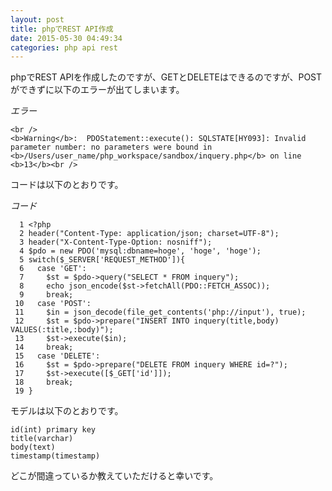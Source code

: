 ```yaml
---
layout: post
title: phpでREST API作成
date: 2015-05-30 04:49:34
categories: php api rest
---
```

<p>phpでREST APIを作成したのですが、GETとDELETEはできるのですが、POSTができずに以下のエラーが出てしまいます。</p>

<p><em>エラー</em></p>



<pre class="lang-html prettyprint-override"><code>&lt;br /&gt;
&lt;b&gt;Warning&lt;/b&gt;:  PDOStatement::execute(): SQLSTATE[HY093]: Invalid parameter number: no parameters were bound in &lt;b&gt;/Users/user_name/php_workspace/sandbox/inquery.php&lt;/b&gt; on line &lt;b&gt;13&lt;/b&gt;&lt;br /&gt;
</code></pre>

<p>コードは以下のとおりです。</p>

<p><em>コード</em></p>



<pre class="lang-html prettyprint-override"><code>  1 &lt;?php
  2 header("Content-Type: application/json; charset=UTF-8");
  3 header("X-Content-Type-Option: nosniff");
  4 $pdo = new PDO('mysql:dbname=hoge', 'hoge', 'hoge');
  5 switch($_SERVER['REQUEST_METHOD']){
  6   case 'GET':
  7     $st = $pdo-&gt;query("SELECT * FROM inquery");
  8     echo json_encode($st-&gt;fetchAll(PDO::FETCH_ASSOC));
  9     break;
 10   case 'POST':
 11     $in = json_decode(file_get_contents('php://input'), true);
 12     $st = $pdo-&gt;prepare("INSERT INTO inquery(title,body) VALUES(:title,:body)");
 13     $st-&gt;execute($in);
 14     break;
 15   case 'DELETE':
 16     $st = $pdo-&gt;prepare("DELETE FROM inquery WHERE id=?");
 17     $st-&gt;execute([$_GET['id']]);
 18     break;
 19 }
</code></pre>

<p>モデルは以下のとおりです。</p>



<pre class="lang-html prettyprint-override"><code>id(int) primary key
title(varchar)
body(text)
timestamp(timestamp)
</code></pre>

<p>どこが間違っているか教えていただけると幸いです。</p>
